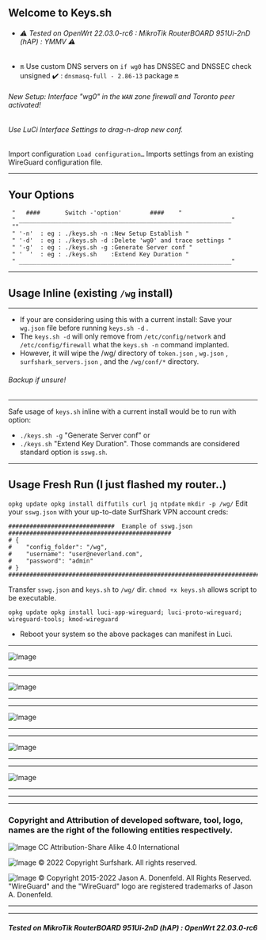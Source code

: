 ## Welcome to Keys.sh 
* ###### :warning: Tested on OpenWrt 22.03.0-rc6 : MikroTik RouterBOARD 951Ui-2nD (hAP) : YMMV :warning:
* :on: Use custom DNS servers on `if wg0` has DNSSEC and DNSSEC check unsigned :heavy_check_mark: : `dnsmasq-full - 2.86-13` package :on:

###### New Setup: Interface "wg0" in the `WAN` zone firewall and Toronto peer activated!
###### Use LuCi Interface Settings to drag-n-drop new conf.

Import configuration
`Load configuration…`
Imports settings from an existing WireGuard configuration file.
___
## Your Options

```
 "	 ####		Switch -'option'		####	"
 " ____________________________________________________________"
 ""
 " '-n'  : eg : ./keys.sh -n :New Setup Establish "
 " '-d'  : eg : ./keys.sh -d :Delete 'wg0' and trace settings "
 " '-g'  : eg : ./keys.sh -g :Generate Server conf "
 " '  '  : eg : ./keys.sh    :Extend Key Duration "
 " ____________________________________________________________"
```
___


## Usage Inline (existing `/wg` install)
___
* If your are considering using this with a current install:  Save your `wg.json` file before running `keys.sh -d` .
* The `keys.sh -d` will only remove from `/etc/config/network` and `/etc/config/firewall` what the `keys.sh -n` command implanted. 
*  However, it will wipe the /wg/ directory of `token.json` , `wg.json` , `surfshark_servers.json` , and the `/wg/conf/*` directory. 
###### Backup if unsure!
___

Safe usage of `keys.sh` inline with a current install would be to run with option: 
* `./keys.sh -g` "Generate Server conf" or 
* `./keys.sh` "Extend Key Duration".
Those commands are considered standard option is `sswg.sh`. 
___
## Usage Fresh Run (I just flashed my router..)
``opkg update opkg install diffutils curl jq ntpdate``
`mkdir -p /wg/` Edit your `sswg.json` with your up-to-date SurfShark VPN account creds:
```
##############################  Example of sswg.json  ##############################################
# {
#    "config_folder": "/wg",
#    "username": "user@neverland.com",
#    "password": "admin"
# }
###################################################################################################
```
Transfer `sswg.json` and `keys.sh` to `/wg/` dir. 
`chmod +x keys.sh` allows script to be executable. 


```opkg update opkg install luci-app-wireguard; luci-proto-wireguard; wireguard-tools; kmod-wireguard```

* Reboot your system so the above packages can manifest in Luci.
___
![Image](https://github.com/reIyst/SSWG/blob/main/2022-08-05_192401.jpg)
___
___
![Image](https://github.com/reIyst/SSWG/blob/main/2022-08-05_192416.jpg)
___
___
![Image](https://github.com/reIyst/SSWG/blob/main/2022-08-05_192418.jpg)
___
___
![Image](https://github.com/reIyst/SSWG/blob/main/2022-08-05_192540.jpg)
___
___
![Image](https://github.com/reIyst/SSWG/blob/main/2022-08-05_192554.jpg)
___







***
____
### Copyright and Attribution of developed software, tool, logo, names are the right of the following entities respectively.  
![Image](https://openwrt.org/_media/logo.png "OpenWrt Logo") CC Attribution-Share Alike 4.0 International


![Image](https://surfshark.com/wp-content/themes/surfshark/assets/img/logos/logo.svg)  © 2022 Copyright Surfshark. All rights reserved.

![Image](https://upload.wikimedia.org/wikipedia/commons/thumb/9/98/Logo_of_WireGuard.svg/330px-Logo_of_WireGuard.svg.png)  © Copyright 2015-2022 Jason A. Donenfeld. All Rights Reserved. "WireGuard" and the "WireGuard" logo are registered trademarks of Jason A. Donenfeld.
***
____










##### Tested on MikroTik RouterBOARD 951Ui-2nD (hAP) : OpenWrt 22.03.0-rc6
